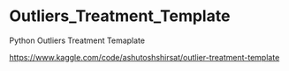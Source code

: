 # Outliers_Treatment_Template
Python Outliers Treatment Temaplate

https://www.kaggle.com/code/ashutoshshirsat/outlier-treatment-template
